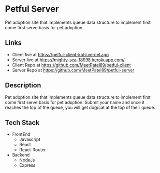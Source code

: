 # Petful Server


Pet adoption site that implements queue data structure to implement first come first serve basis for pet adoption

## Links
 - Client live at https://petful-client-kohl.vercel.app
 - Server live at https://mighty-sea-18998.herokuapp.com/
 - Client Repo at https://github.com/MeetPatel89/petful-client
 - Server Repo at https://github.com/MeetPatel89/petful-server

 ## Description
 Pet adoption site that implements queue data structure to implement first come first serve basis for pet adoption. Submit your name and once it reaches the top of the queue, you will get dog/cat at the top of their queue.

 ## Tech Stack
 - FrontEnd
    - Javascript
    - React
    - React-Router
- Backend
    - NodeJs
    - Express